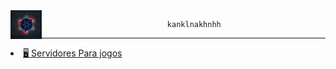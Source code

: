 
<img src= "Banner.gif" width = "10%" align= "left">

                                kanklnakhnhh
_ _ _

<li><a class="link_name" href="https://github.com/HACKS-EXE/HACKS-EXE/tree/main/PLUTONIUM">🖥 Servidores Para jogos</a></li>
